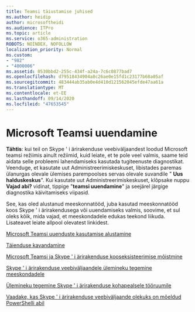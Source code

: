 ```yaml
---
title: Teamsi täiustamise juhised
ms.author: heidip
author: microsoftheidi
ms.audience: ITPro
ms.topic: article
ms.service: o365-administration
ROBOTS: NOINDEX, NOFOLLOW
localization_priority: Normal
ms.custom:
- "982"
- "4000006"
ms.assetid: 0530bbd2-255c-434f-a24a-7c6c0877bad7
ms.openlocfilehash: d79518434904a8c26ae0e15fd1c23177b68a05af
ms.sourcegitcommit: 483444ab35ab0e4d410d121562045efde47aa61a
ms.translationtype: MT
ms.contentlocale: et-EE
ms.lasthandoff: 09/14/2020
ms.locfileid: "47653545"
---
```

# <a name="microsoft-teams-upgrade"></a>Microsoft Teamsi uuendamine

**Tähtis**: kui teil on Skype ' i ärirakenduse veebiväljaandest loodud Microsoft teamsi režiimis ainult režiimid, kuid leiate, et te pole veel valmis, saame teid aidata selle probleemi lahendamiseks kasutada tugiteenuste diagnostikat. Veenduge, et kasutate uut Administreerimiskeskuset, libistades paremas ülanurgas olevale ülemises parempoolses servas olevale suvandile " **Uus halduskeskus**". Kui kasutate uut Administreerimiskeskuset, klõpsake nuppu **Vajad abi?** vidinat, tippige "**teamsi uuendamine**" ja seejärel järgige diagnostika käivitamiseks viipasid.

See, kas oled alustanud meeskonnatööd, juba kasutad meeskonnatööd koos Skype ' i ärirakendusega või uuendamiseks valmis, soovime, et sul oleks kõik, mida vajad, et meeskondadele edukas teekond liikuda. Lisateavet leiate allpool olevatest linkidest.

[Microsoft Teamsi uuenduste kasutamise alustamine](https://docs.microsoft.com/MicrosoftTeams/upgrade-start-here)

[Täienduse kavandamine](https://docs.microsoft.com/MicrosoftTeams/upgrade-plan-journey)

[Microsoft Teamsi ja Skype ' i ärirakenduse kooseksisteerimise mõistmine](https://docs.microsoft.com/MicrosoftTeams/teams-and-skypeforbusiness-coexistence-and-interoperability)

[Skype ' i ärirakenduse veebiväljaandele ülemineku tegemine meeskondadele](https://docs.microsoft.com/MicrosoftTeams/upgrade-to-teams-execute-skypeforbusinessonline)

[Ülemineku tegemine Skype ' i ärirakenduse kohapealsele tööruumile](https://docs.microsoft.com/MicrosoftTeams/upgrade-to-teams-execute-skypeforbusinesshybridonprem)
 
[Vaadake, kas Skype ' i ärirakenduse veebiväljaande olekuks on mõeldud PowerShelli abil](https://docs.microsoft.com/powershell/module/skype/get-csteamsupgradestatus?view=skype-ps)